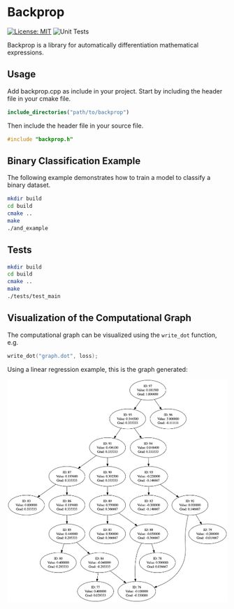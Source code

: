 # Backprop
[![License: MIT](https://img.shields.io/badge/License-MIT-yellow.svg)](https://opensource.org/licenses/MIT)
![Unit Tests](https://github.com/andrewldesousa/backprop.cpp/actions/workflows/unit_tests.yaml/badge.svg)

Backprop is a library for automatically differentiation mathematical expressions.

## Usage
Add backprop.cpp as include in your project. Start by including the header file in your cmake file.
```cmake
include_directories("path/to/backprop")
```

Then include the header file in your source file.
```cpp
#include "backprop.h"
```

## Binary Classification Example
The following example demonstrates how to train a model to classify a binary dataset.
```bash
mkdir build
cd build
cmake ..
make
./and_example
```

## Tests
```bash
mkdir build
cd build
cmake ..
make
./tests/test_main
```

## Visualization of the Computational Graph
The computational graph can be visualized using the `write_dot` function, e.g.
```cpp
write_dot("graph.dot", loss);
```
Using a linear regression example, this is the graph generated:

<div align="center">
    <img src="./assets/graphviz.png" alt="Linear Regression Graph" width="512" height="512">
</div>